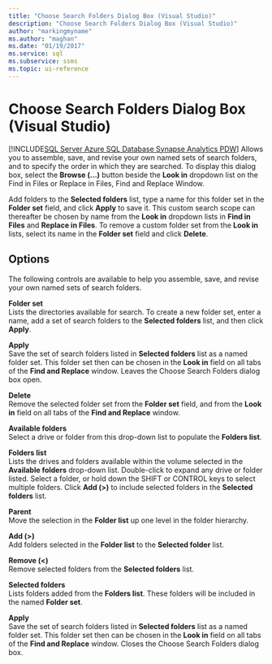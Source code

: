 ```yaml
---
title: "Choose Search Folders Dialog Box (Visual Studio)"
description: "Choose Search Folders Dialog Box (Visual Studio)"
author: "markingmyname"
ms.author: "maghan"
ms.date: "01/19/2017"
ms.service: sql
ms.subservice: ssms
ms.topic: ui-reference
---
```

# Choose Search Folders Dialog Box (Visual Studio)
[!INCLUDE[SQL Server Azure SQL Database Synapse Analytics PDW](../../includes/applies-to-version/sql-asdb-asdbmi-asa-pdw.md)]
Allows you to assemble, save, and revise your own named sets of search folders, and to specify the order in which they are searched. To display this dialog box, select the **Browse (...)** button beside the **Look in** dropdown list on the Find in Files or Replace in Files, Find and Replace Window.  
  
Add folders to the **Selected folders** list, type a name for this folder set in the **Folder set** field, and click **Apply** to save it. This custom search scope can thereafter be chosen by name from the **Look in** dropdown lists in **Find in Files** and **Replace in Files**. To remove a custom folder set from the **Look in** lists, select its name in the **Folder set** field and click **Delete**.  
  
## Options  
The following controls are available to help you assemble, save, and revise your own named sets of search folders.  
  
**Folder set**  
Lists the directories available for search. To create a new folder set, enter a name, add a set of search folders to the **Selected folders** list, and then click **Apply**.  
  
**Apply**  
Save the set of search folders listed in **Selected folders** list as a named folder set. This folder set then can be chosen in the **Look in** field on all tabs of the **Find and Replace** window. Leaves the Choose Search Folders dialog box open.  
  
**Delete**  
Remove the selected folder set from the **Folder set** field, and from the **Look in** field on all tabs of the **Find and Replace** window.  
  
**Available folders**  
Select a drive or folder from this drop-down list to populate the **Folders list**.  
  
**Folders list**  
Lists the drives and folders available within the volume selected in the **Available folders** drop-down list. Double-click to expand any drive or folder listed. Select a folder, or hold down the SHIFT or CONTROL keys to select multiple folders. Click **Add (>)** to include selected folders in the **Selected folders** list.  
  
**Parent**  
Move the selection in the **Folder list** up one level in the folder hierarchy.  
  
**Add (>)**  
Add folders selected in the **Folder list** to the **Selected folder** list.  
  
**Remove (<)**  
Remove selected folders from the **Selected folders** list.  
  
**Selected folders**  
Lists folders added from the **Folders list**. These folders will be included in the named **Folder set**.  
  
**Apply**  
Save the set of search folders listed in **Selected folders** list as a named folder set. This folder set then can be chosen in the **Look in** field on all tabs of the **Find and Replace** window. Closes the Choose Search Folders dialog box.  
